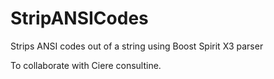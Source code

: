 # StripANSICodes
Strips ANSI codes out of a string using Boost Spirit X3 parser

To collaborate with Ciere consultine. 
